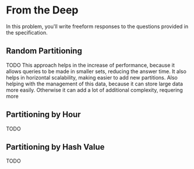 # From the Deep

In this problem, you'll write freeform responses to the questions provided in the specification.

## Random Partitioning

TODO This approach helps in the increase of performance, because it allows queries to be made in smaller sets, reducing the answer time. It also helps in horizontal scalability, making easier to add new partitions. Also helping with the management of this data, because it can store large data more easily.
Otherwise it can add a lot of additional complexity, requering more 

## Partitioning by Hour

TODO

## Partitioning by Hash Value

TODO
